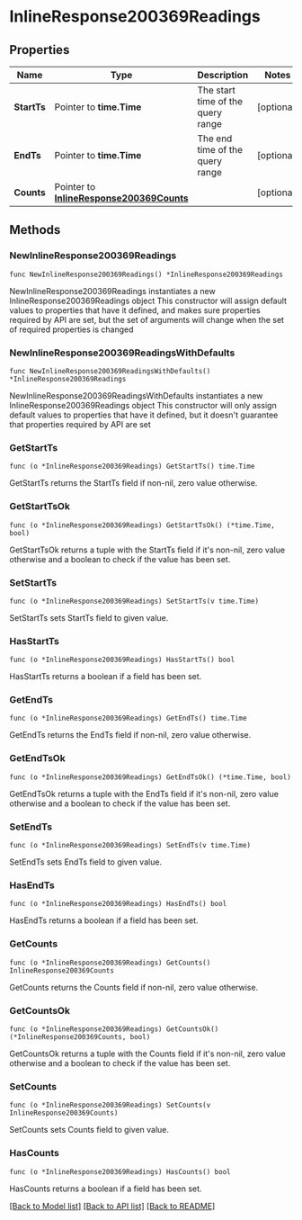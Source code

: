 # InlineResponse200369Readings

## Properties

Name | Type | Description | Notes
------------ | ------------- | ------------- | -------------
**StartTs** | Pointer to **time.Time** | The start time of the query range | [optional] 
**EndTs** | Pointer to **time.Time** | The end time of the query range | [optional] 
**Counts** | Pointer to [**InlineResponse200369Counts**](InlineResponse200369Counts.md) |  | [optional] 

## Methods

### NewInlineResponse200369Readings

`func NewInlineResponse200369Readings() *InlineResponse200369Readings`

NewInlineResponse200369Readings instantiates a new InlineResponse200369Readings object
This constructor will assign default values to properties that have it defined,
and makes sure properties required by API are set, but the set of arguments
will change when the set of required properties is changed

### NewInlineResponse200369ReadingsWithDefaults

`func NewInlineResponse200369ReadingsWithDefaults() *InlineResponse200369Readings`

NewInlineResponse200369ReadingsWithDefaults instantiates a new InlineResponse200369Readings object
This constructor will only assign default values to properties that have it defined,
but it doesn't guarantee that properties required by API are set

### GetStartTs

`func (o *InlineResponse200369Readings) GetStartTs() time.Time`

GetStartTs returns the StartTs field if non-nil, zero value otherwise.

### GetStartTsOk

`func (o *InlineResponse200369Readings) GetStartTsOk() (*time.Time, bool)`

GetStartTsOk returns a tuple with the StartTs field if it's non-nil, zero value otherwise
and a boolean to check if the value has been set.

### SetStartTs

`func (o *InlineResponse200369Readings) SetStartTs(v time.Time)`

SetStartTs sets StartTs field to given value.

### HasStartTs

`func (o *InlineResponse200369Readings) HasStartTs() bool`

HasStartTs returns a boolean if a field has been set.

### GetEndTs

`func (o *InlineResponse200369Readings) GetEndTs() time.Time`

GetEndTs returns the EndTs field if non-nil, zero value otherwise.

### GetEndTsOk

`func (o *InlineResponse200369Readings) GetEndTsOk() (*time.Time, bool)`

GetEndTsOk returns a tuple with the EndTs field if it's non-nil, zero value otherwise
and a boolean to check if the value has been set.

### SetEndTs

`func (o *InlineResponse200369Readings) SetEndTs(v time.Time)`

SetEndTs sets EndTs field to given value.

### HasEndTs

`func (o *InlineResponse200369Readings) HasEndTs() bool`

HasEndTs returns a boolean if a field has been set.

### GetCounts

`func (o *InlineResponse200369Readings) GetCounts() InlineResponse200369Counts`

GetCounts returns the Counts field if non-nil, zero value otherwise.

### GetCountsOk

`func (o *InlineResponse200369Readings) GetCountsOk() (*InlineResponse200369Counts, bool)`

GetCountsOk returns a tuple with the Counts field if it's non-nil, zero value otherwise
and a boolean to check if the value has been set.

### SetCounts

`func (o *InlineResponse200369Readings) SetCounts(v InlineResponse200369Counts)`

SetCounts sets Counts field to given value.

### HasCounts

`func (o *InlineResponse200369Readings) HasCounts() bool`

HasCounts returns a boolean if a field has been set.


[[Back to Model list]](../README.md#documentation-for-models) [[Back to API list]](../README.md#documentation-for-api-endpoints) [[Back to README]](../README.md)


